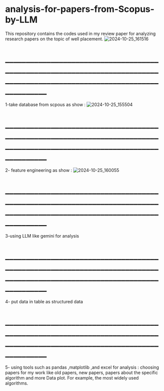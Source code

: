 # analysis-for-papers-from-Scopus-by-LLM
This repository contains the codes used in my review paper for analyzing research papers on the topic of well placement.
![2024-10-25_161516](https://github.com/user-attachments/assets/aeaa4e7e-d16e-4daf-a796-aeeee1ef3924)
# _________________________________________________________________________________________________________________________
1-take database from scpous as show :
![2024-10-25_155504](https://github.com/user-attachments/assets/d31b1f24-b548-4284-98fa-0ab0a8bd5921)
# _________________________________________________________________________________________________________________________
2- feature engineering as show :
![2024-10-25_160055](https://github.com/user-attachments/assets/3557afad-09e1-466b-af8c-5c950f89e775)
# _________________________________________________________________________________________________________________________
3-using LLM like gemini for analysis
# _________________________________________________________________________________________________________________________
4- put data in table as structured data
# _________________________________________________________________________________________________________________________
5- using tools such as pandas ,matplotlib ,and excel for analysis : 
choosing papers for my work like old papers, new papers, papers about the specific algorithm and more 
Data plot. For example,  the most widely used algorithms.


